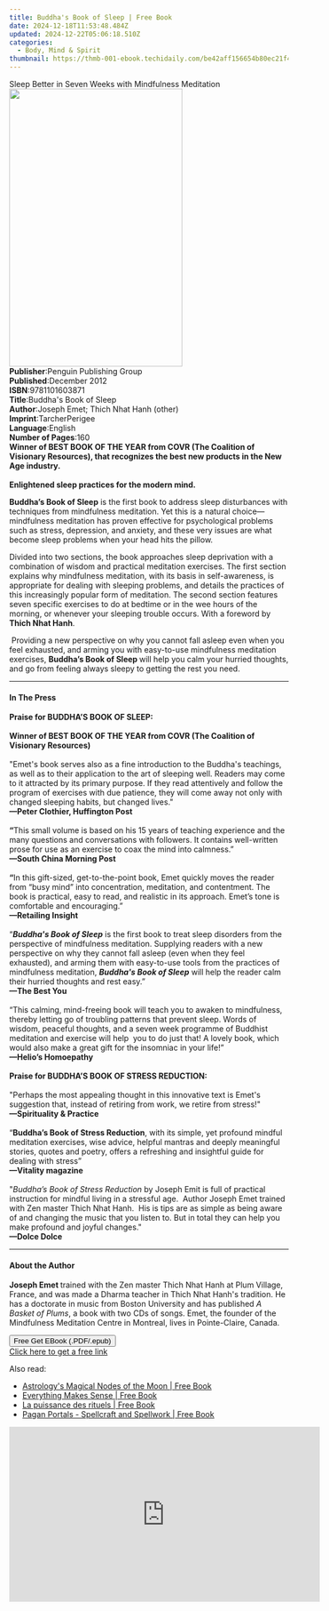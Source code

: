```yaml
---
title: Buddha's Book of Sleep | Free Book
date: 2024-12-18T11:53:48.484Z
updated: 2024-12-22T05:06:18.510Z
categories:
  - Body, Mind & Spirit
thumbnail: https://thmb-001-ebook.techidaily.com/be42aff156654b80ec21f41dde49ff6313895fe2ddda778bd0a90abba47ec0a6.jpg
---
```

<main id="book-container">
  <div class="flex flex-col">
    <div class="book-brief flex-1 py-6 px-4 sm:p-6 md:py-10 md:px-8">
      <!-- brief-->
      <div class="book-brief-main">
        Sleep Better in Seven Weeks with Mindfulness Meditation
      </div>
    </div>
    <div
      class="book-meta-info flex-1 grid gap-4 col-start-1 col-end-3 row-start-1 sm:mb-6 sm:grid-cols-4 lg:gap-6 lg:col-start-2 lg:row-end-6 lg:row-span-6 lg:mb-0"
    >
      <div
        class="book-meta-info-left place-content-center mt-4 p-4 text-sm leading-6 col-start-2 col-span-2 dark:text-slate-400"
      >
        <img
          class="w-full h-500 object-cover rounded-lg sm:h-255 sm:col-span-2 lg:col-span-full"
          src="https://img-001-ebook.techidaily.com/7d0648bc7ffd3ebb8160a0fb6fb79c1bffb1e7d861cd26d3cac8391055cccdaf.jpg"
          alt=""
          width="312"
          height="500"
        />
      </div>
      <div
        class="book-meta-info-right mt-2 col-start-1 row-start-2 col-span-3 self-center"
      >
        <!-- meta data  -->
        <div class="flex flex-col px-4 md:px-8">
          <div class="flex-1">
            <strong>Publisher</strong>:<span class="px-2"
              >Penguin Publishing Group</span
            >
          </div>
          <div class="flex-1">
            <strong>Published</strong>:<span class="px-2">December 2012</span>
          </div>
          <div class="flex-1">
            <strong>ISBN</strong>:<span class="px-2">9781101603871</span>
          </div>
          <div class="flex-1">
            <strong>Title</strong>:<span class="px-2"
              >Buddha&#39;s Book of Sleep</span
            >
          </div>
          <div class="flex-1">
            <strong>Author</strong>:<span class="px-2"
              >Joseph Emet; Thich Nhat Hanh (other)</span
            >
          </div>
          <div class="flex-1">
            <strong>Imprint</strong>:<span class="px-2">TarcherPerigee</span>
          </div>
          <div class="flex-1">
            <strong>Language</strong>:<span class="px-2">English</span>
          </div>
          <div class="flex-1">
            <strong>Number of Pages</strong>:<span class="px-2">160</span>
          </div>
        </div>
      </div>
    </div>
    <div class="book-description flex-1 py-6 px-4 sm:p-6 md:py-10 md:px-8">
      <div class="book-description-main">
        <div accordion-content="" id="description">
          <b
            >Winner of BEST BOOK OF THE YEAR from COVR (The Coalition of
            Visionary Resources), that recognizes the best new products in the
            New Age industry.</b
          ><br /><br /><b>Enlightened sleep practices for the modern mind.</b>
          <p>
            <b>Buddha’s Book of Sleep</b> is the first book to address sleep
            disturbances with techniques from mindfulness meditation. Yet this
            is a natural choice—mindfulness meditation has proven effective for
            psychological problems such as stress, depression, and anxiety, and
            these very issues are what become sleep problems when your head hits
            the pillow.
          </p>
          <p>
            Divided into two sections, the book approaches sleep deprivation
            with a combination of wisdom and practical meditation exercises. The
            first section explains why mindfulness meditation, with its basis in
            self-awareness, is appropriate for dealing with sleeping problems,
            and details the practices of this increasingly popular form of
            meditation. The second section features seven specific exercises to
            do at bedtime or in the wee hours of the morning, or whenever your
            sleeping trouble occurs. With a foreword by <b>Thich Nhat Hanh</b>.
          </p>
          <p>
            &nbsp;Providing a new perspective on why you cannot fall asleep even
            when you feel exhausted, and arming you with easy-to-use mindfulness
            meditation exercises, <b>Buddha’s Book of Sleep </b>will help you
            calm your hurried thoughts, and go from feeling always sleepy to
            getting the rest you need.
          </p>
        </div>
        <div class="accordion-fader"></div>
      </div>
    </div>
    <div class="book-excerpts flex-1 py-6 px-4 sm:p-6 md:py-10 md:px-8">
      <!-- excerpts-->
      <div class="book-excerpts-main">
        <hr />
        <h4 class="placeholder placeholder-heading">
          <span>In The Press</span>
        </h4>
        <p>
          <b>Praise for BUDDHA’S BOOK OF SLEEP:</b><br />&nbsp;<br /><b
            >Winner of BEST BOOK OF THE YEAR from COVR (The Coalition of
            Visionary Resources)</b
          ><br />&nbsp;<br />"Emet's book serves also as a fine introduction to
          the Buddha's teachings, as well as to their application to the art of
          sleeping well. Readers may come to it attracted by its primary
          purpose. If they read attentively and follow the program of exercises
          with due patience, they will come away not only with changed sleeping
          habits, but changed lives."<br /><b
            >—Peter Clothier, Huffington Post</b
          ><br />&nbsp;<br /><b>“</b>This small volume is based on his 15 years
          of teaching experience and the many questions and conversations with
          followers. It contains well-written prose for use as an exercise to
          coax the mind into calmness.”<br /><b>—South China Morning Post</b
          ><br />&nbsp;<br /><b>“</b>In this gift-sized, get-to-the-point book,
          Emet quickly moves the reader from “busy mind” into concentration,
          meditation, and contentment. The book is practical, easy to read, and
          realistic in its approach. Emet’s tone is comfortable and
          encouraging.”<br /><b>—Retailing Insight</b><br />&nbsp;<br />“<i
            ><b>Buddha's Book of Sleep</b></i
          >&nbsp;is the first book to treat sleep disorders from the perspective
          of mindfulness meditation. Supplying readers with a new perspective on
          why they cannot fall asleep (even when they feel exhausted), and
          arming them with easy-to-use tools from the practices of mindfulness
          meditation,&nbsp;<i><b>Buddha's Book of Sleep</b></i
          >&nbsp;will help the reader calm their hurried thoughts and rest
          easy.”<br /><b>—The Best You</b><br />&nbsp;<br />“This calming,
          mind-freeing book will teach you to awaken to mindfulness, thereby
          letting go of troubling patterns that prevent sleep. Words of wisdom,
          peaceful thoughts, and a seven week programme of Buddhist meditation
          and exercise will help&nbsp; you to do just that! A lovely book, which
          would also make a great gift for the insomniac in your life!”<br /><b
            >—Helio’s Homoepathy</b
          ><br />&nbsp;<br /><b>Praise for BUDDHA’S BOOK OF STRESS REDUCTION:</b
          ><br />&nbsp;<br />"Perhaps the most appealing thought in this
          innovative text is Emet's suggestion that, instead of retiring from
          work, we retire from stress!"<br /><b>—Spirituality &amp; Practice</b
          ><br />&nbsp;<br />“<b>Buddha’s Book of Stress Reduction</b>, with its
          simple, yet profound mindful meditation exercises, wise advice,
          helpful mantras and deeply meaningful stories, quotes and poetry,
          offers a refreshing and insightful guide for dealing with stress”<br /><b
            >—Vitality magazine</b
          ><br />&nbsp;<br />"<i>Buddha’s Book of Stress Reduction</i> by Joseph
          Emit is full of practical instruction for mindful living in a
          stressful age.&nbsp; Author Joseph Emet trained with Zen master Thich
          Nhat Hanh.&nbsp; His is tips are as simple as being aware of and
          changing the music that you listen to. But in total they can help you
          make profound and joyful changes."<br /><b>—Dolce Dolce</b><br />
        </p>
      </div>
    </div>
    <div class="book-about-author flex-1 py-6 px-4 sm:p-6 md:py-10 md:px-8">
      <!-- about author-->
      <div class="book-main-author-main">
        <hr />
        <h4 class="placeholder placeholder-heading">
          <span>About the Author</span>
        </h4>
        <p>
          <b>Joseph Emet </b>trained with the Zen master Thich Nhat Hanh at Plum
          Village, France, and was made a Dharma teacher in Thich Nhat Hanh's
          tradition. He has a doctorate in music from Boston&nbsp;University and
          has published <i>A Basket of Plums</i>, a book with two CDs of songs.
          Emet, the founder of the Mindfulness Meditation&nbsp;Centre in
          Montreal, lives in Pointe-Claire, Canada.
        </p>
      </div>
    </div>
    <div class="book-free-get flex-1 py-6 px-4 sm:p-6 md:py-10 md:px-8">
      <button
        id="btn-free-get"
        class="bg-blue-500 hover:bg-blue-700 text-white font-bold py-2 px-4 rounded"
      >
        Free Get EBook (.PDF/.epub)
      </button>
      <div id="countdown-display" class="px-2 text-lg mt-2"></div>
      <a
        id="free-link"
        class="hidden bg-blue-500 hover:bg-blue-700 text-white font-bold py-2 px-4 rounded"
        href="https://www.ebooks.com/en-us/book/976813/buddha-s-book-of-sleep/joseph-emet/"
        target="_blank"
        >Click here to get a free link</a
      >
    </div>
    <script>
      let countdownTime = 0;
      let countdownInterval = null;
      document
        .getElementById('btn-free-get')
        .addEventListener('click', startCountdown);
      function startCountdown() {
        countdownTime = new Date().getTime() + 60000 * 3;
        countdownInterval = setInterval(updateCountdown, 1000);
        document.getElementById('btn-free-get').disabled = true;
        document
          .getElementById('btn-free-get')
          .classList.add('bg-gray-500', 'cursor-not-allowed');
      }
      function updateCountdown() {
        let currentTime = new Date().getTime();
        let timeLeft = countdownTime - currentTime;
        let secondsLeft = Math.floor(timeLeft / 1000);
        document.getElementById('countdown-display').innerHTML =
          `Remaining time: ${secondsLeft} seconds.`;
        if (secondsLeft <= 0) {
          clearInterval(countdownInterval);
          document.getElementById('btn-free-get').classList.add('hidden');
          document.getElementById('free-link').classList.remove('hidden');
          document.getElementById('countdown-display').innerHTML = '';
        }
      }
    </script>
  </div>
</main>

<ins class="adsbygoogle"
      style="display:block"
      data-ad-client="ca-pub-7571918770474297"
      data-ad-slot="8358498916"
      data-ad-format="auto"
      data-full-width-responsive="true"></ins>
    

<span class="atpl-alsoreadstyle">Also read:</span>
<div><ul>
<li><a href="https://novels-ebooks.techidaily.com/211354544-9781803414133-astrologys-magical-nodes-of-the-moon/"><u>Astrology's Magical Nodes of the Moon | Free Book</u></a></li>
<li><a href="https://novels-ebooks.techidaily.com/211354545-9781803414331-everything-makes-sense/"><u>Everything Makes Sense | Free Book</u></a></li>
<li><a href="https://novels-ebooks.techidaily.com/211354485-9782385640606-la-puissance-des-rituels/"><u>La puissance des rituels | Free Book</u></a></li>
<li><a href="https://novels-ebooks.techidaily.com/211354540-9781803412542-pagan-portals-spellcraft-and-spellwork/"><u>Pagan Portals - Spellcraft and Spellwork | Free Book</u></a></li>
</ul></div>

<!-- affiliate ads begin -->
<iframe width="560" height="315" src="https://www.youtube.com/embed/9Q8Feep0Rc0?si=YkPhRxXGvrRRMJtb" title="YouTube video player" frameborder="0" allow="accelerometer; autoplay; clipboard-write; encrypted-media; gyroscope; picture-in-picture; web-share" referrerpolicy="strict-origin-when-cross-origin" allowfullscreen></iframe>
<!-- affiliate ads end -->

